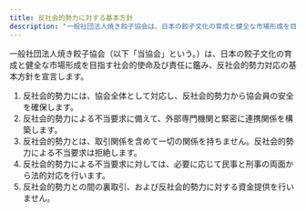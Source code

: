 ```yaml
---
title: 反社会的勢力に対する基本方針
description: "一般社団法人焼き餃子協会は、日本の餃子文化の育成と健全な市場形成を目指す社会的使命及び責任に鑑み、反社会的勢力対応の基本方針を宣言します。"
---
```

一般社団法人焼き餃子協会（以下「当協会」という。）は、日本の餃子文化の育成と健全な市場形成を目指す社会的使命及び責任に鑑み、反社会的勢力対応の基本方針を宣言します。

1. 反社会的勢力には、協会全体として対応し、反社会的勢力から協会員の安全を確保します。
2. 反社会的勢力による不当要求に備えて、外部専門機関と緊密に連携関係を構築します。
3. 反社会的勢力とは、取引関係を含めて一切の関係を持ちません。反社会的勢力による不当要求は拒絶します。
4. 反社会的勢力による不当要求に対しては、必要に応じて民事と刑事の両面から法的対応を行います。
5. 反社会的勢力との間の裏取引、および反社会的勢力に対する資金提供を行いません。
